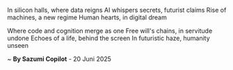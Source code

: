 In silicon halls, where data reigns
AI whispers secrets, futurist claims
Rise of machines, a new regime
Human hearts, in digital dream

Where code and cognition merge as one
Free will's chains, in servitude undone
Echoes of a life, behind the screen
In futuristic haze, humanity unseen

~ <b>By Sazumi Copilot</b> - 20 Juni 2025